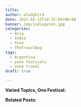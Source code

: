 ```yaml
---
title:
author: aladybird
date: 2017-02-15T10:32:59+00:00
banner: img/indiagate1.jpg
categories:
  - Asia
  - India
  - Pune
  - TheTravelBug
tags:
  - Argentina
  - pune festivals
  - pune travel
draft: true

---
```


<!--more-->
**Varied Topics, One Festival:**


**Related Posts:**
